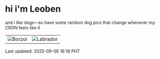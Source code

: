 # hi i'm Leoben

and i like dogs—so have some random dog pics that change whenever my CRON feels like it

|  |  |
|--------|----------|
| ![Borzoi](https://random-dog-vercel.vercel.app/api/random-borzoi?v=1757146728) | ![Labrador](https://random-dog-vercel.vercel.app/api/random-labrador?v=1757146728) |

Last updated: 2025-09-06 16:18 PHT
